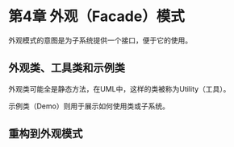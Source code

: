 # 第4章 外观（Facade）模式

外观模式的意图是为子系统提供一个接口，便于它的使用。

## 外观类、工具类和示例类

外观类可能全是静态方法，在UML中，这样的类被称为Utility（工具）。

示例类（Demo）则用于展示如何使用类或子系统。

## 重构到外观模式

